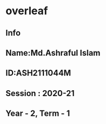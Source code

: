 # overleaf

## Info
## Name:Md.Ashraful Islam
## ID:ASH2111044M
## Session : 2020-21
## Year - 2, Term - 1
